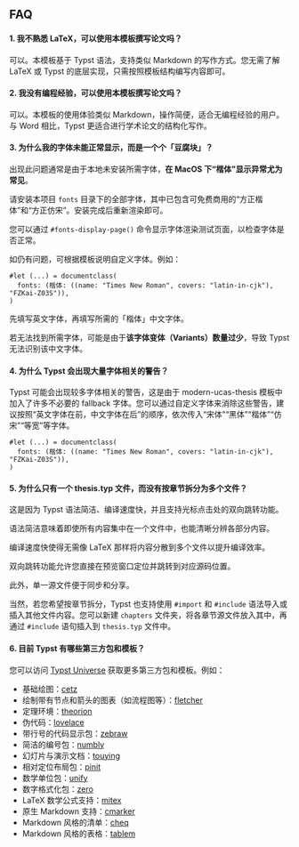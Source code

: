 ## FAQ

#### 1. 我不熟悉 LaTeX，可以使用本模板撰写论文吗？

可以。本模板基于 Typst 语法，支持类似 Markdown 的写作方式。您无需了解 LaTeX 或 Typst 的底层实现，只需按照模板结构编写内容即可。

#### 2. 我没有编程经验，可以使用本模板撰写论文吗？

可以。本模板的使用体验类似 Markdown，操作简便，适合无编程经验的用户。与 Word 相比，Typst 更适合进行学术论文的结构化写作。

#### 3. 为什么我的字体未能正常显示，而是一个个「豆腐块」？

出现此问题通常是由于本地未安装所需字体，**在 MacOS 下“楷体”显示异常尤为常见**。

请安装本项目 `fonts` 目录下的全部字体，其中已包含可免费商用的“方正楷体”和“方正仿宋”。安装完成后重新渲染即可。

您可以通过 `#fonts-display-page()` 命令显示字体渲染测试页面，以检查字体是否正常。

如仍有问题，可根据模板说明自定义字体。例如：

```typst
#let (...) = documentclass(
  fonts: (楷体: ((name: "Times New Roman", covers: "latin-in-cjk"), "FZKai-Z03S")),
)
```

先填写英文字体，再填写所需的「楷体」中文字体。

若无法找到所需字体，可能是由于**该字体变体（Variants）数量过少**，导致 Typst 无法识别该中文字体。

#### 4. 为什么 Typst 会出现大量字体相关的警告？

Typst 可能会出现较多字体相关的警告，这是由于 modern-ucas-thesis 模板中加入了许多不必要的 fallback 字体。您可以通过自定义字体来消除这些警告，建议按照“英文字体在前，中文字体在后”的顺序，依次传入“宋体”“黑体”“楷体”“仿宋”“等宽”等字体。

```typst
#let (...) = documentclass(
  fonts: (楷体: ((name: "Times New Roman", covers: "latin-in-cjk"), "FZKai-Z03S")),
)
```

#### 5. 为什么只有一个 thesis.typ 文件，而没有按章节拆分为多个文件？

这是因为 Typst 语法简洁、编译速度快，并且支持光标点击处的双向跳转功能。

语法简洁意味着即使所有内容集中在一个文件中，也能清晰分辨各部分内容。

编译速度快使得无需像 LaTeX 那样将内容分散到多个文件以提升编译效率。

双向跳转功能允许您直接在预览窗口定位并跳转到对应源码位置。

此外，单一源文件便于同步和分享。

当然，若您希望按章节拆分，Typst 也支持使用 `#import` 和 `#include` 语法导入或插入其他文件内容。您可以新建 `chapters` 文件夹，将各章节源文件放入其中，再通过 `#include` 语句插入到 `thesis.typ` 文件中。

#### 6. 目前 Typst 有哪些第三方包和模板？

您可以访问 [Typst Universe](https://typst.app/universe) 获取更多第三方包和模板。例如：

- 基础绘图：[cetz](https://typst.app/universe/package/cetz)
- 绘制带有节点和箭头的图表（如流程图等）：[fletcher](https://typst.app/universe/package/fletcher)
- 定理环境：[theorion](https://typst.app/universe/package/theorion)
- 伪代码：[lovelace](https://typst.app/universe/package/lovelace)
- 带行号的代码显示包：[zebraw](https://typst.app/universe/package/zebraw)
- 简洁的编号包：[numbly](https://typst.app/universe/package/numbly)
- 幻灯片与演示文档：[touying](https://typst.app/universe/package/touying)
- 相对定位布局包：[pinit](https://typst.app/universe/package/pinit)
- 数学单位包：[unify](https://typst.app/universe/package/unify)
- 数字格式化包：[zero](https://typst.app/universe/package/zero)
- LaTeX 数学公式支持：[mitex](https://typst.app/universe/package/mitex)
- 原生 Markdown 支持：[cmarker](https://typst.app/universe/package/cmarker)
- Markdown 风格的清单：[cheq](https://typst.app/universe/package/cheq)
- Markdown 风格的表格：[tablem](https://typst.app/universe/package/tablem)
